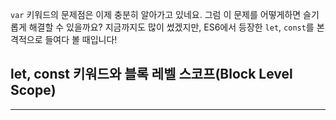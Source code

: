 `var` 키워드의 문제점은 이제 충분히 알아가고 있네요. 그럼 이 문제를 어떻게하면 슬기롭게 해결할 수 있을까요? 지금까지도 많이 썼겠지만, ES6에서 등장한 `let`, `const`를 본격적으로 들여다 볼 때입니다!

## let, const 키워드와 블록 레벨 스코프(Block Level Scope)

<hr>
<br>